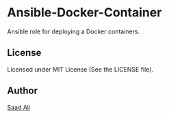 # **Ansible-Docker-Container**

Ansible role for deploying a Docker containers.

## **License**

Licensed under MIT License (See the LICENSE file).

## **Author**

[Saad Ali](https://github.com/nixknight)
